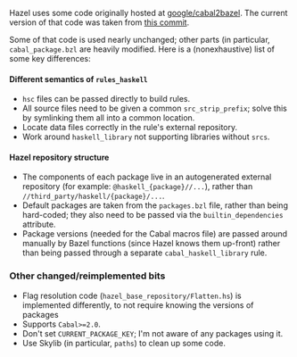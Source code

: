 Hazel uses some code originally hosted at
[google/cabal2bazel](https://github.com/google/cabal2bazel).
The current version of that code was taken from [this commit](https://github.com/google/cabal2bazel/commit/c208bf179c8e820b0733a4472a5825c4f86e8e60).

Some of that code is used nearly unchanged; other parts (in particular,
`cabal_package.bzl` are heavily modified.  Here is a (nonexhaustive) list of
some key differences:

#### Different semantics of `rules_haskell`
- `hsc` files can be passed directly to build rules.
- All source files need to be given a common `src_strip_prefix`; solve this
  by symlinking them all into a common location.
- Locate data files correctly in the rule's external repository.
- Work around `haskell_library` not supporting libraries without `srcs`.

#### Hazel repository structure
- The components of each package live in an autogenerated external repository
  (for example: `@haskell_{package}//...`), rather than
  `//third_party/haskell/{package}/...`.
- Default packages are taken from the `packages.bzl` file, rather than being
  hard-coded; they also need to be passed via the `builtin_dependencies`
  attribute.
- Package versions (needed for the Cabal macros file) are passed around
  manually by Bazel functions (since Hazel knows them up-front) rather than
  being passed through a separate `cabal_haskell_library` rule.


### Other changed/reimplemented bits
- Flag resolution code (`hazel_base_repository/Flatten.hs`) is implemented
  differently, to not require knowing the versions of packages
- Supports `Cabal>=2.0`.
- Don't set `CURRENT_PACKAGE_KEY`; I'm not aware of any packages using it.
- Use Skylib (in particular, `paths`) to clean up some code.
